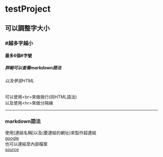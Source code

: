 # testProject
## 可以調整字大小
### #越多字越小
#### 最多6個#字號
##### 詳細可以查看markdown語法
###### 以及學習HTML


可以使用\<br\>來做換行(同HTML語法)<br>
以及使用\<hr\>來做分隔線
<hr>

### markdown語法
使用\[連結名稱\]以及(要連結的網址)來製作超連結<br>
[google](https://www.google.com/)<br>
也可以連結至內部檔案<br>
[source](https://github.com/unicorn9797/testProject/blob/main/source.txt)

